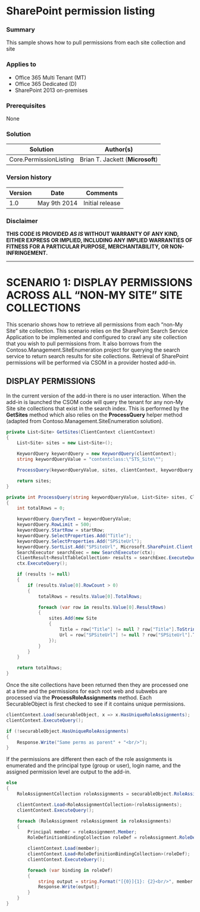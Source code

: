 # SharePoint permission listing #

### Summary ###
This sample shows how to pull permissions from each site collection and site

### Applies to ###
-  Office 365 Multi Tenant (MT)
-  Office 365 Dedicated (D)
-  SharePoint 2013 on-premises

### Prerequisites ###
None

### Solution ###
Solution | Author(s)
---------|----------
Core.PermissionListing | Brian T. Jackett (**Microsoft**)

### Version history ###
Version  | Date | Comments
---------| -----| --------
1.0  | May 9th 2014 | Initial release

### Disclaimer ###
**THIS CODE IS PROVIDED *AS IS* WITHOUT WARRANTY OF ANY KIND, EITHER EXPRESS OR IMPLIED, INCLUDING ANY IMPLIED WARRANTIES OF FITNESS FOR A PARTICULAR PURPOSE, MERCHANTABILITY, OR NON-INFRINGEMENT.**


----------

# SCENARIO 1: DISPLAY PERMISSIONS ACROSS ALL “NON-MY SITE” SITE COLLECTIONS #
This scenario shows how to retrieve all permissions from each “non-My Site” site collection.  This scenario relies on the SharePoint Search Service Application to be implemented and configured to crawl any site collection that you wish to pull permissions from.  It also borrows from the Contoso.Management.SiteEnumeration project for querying the search service to return search results for site collections.  Retrieval of SharePoint permissions will be performed via CSOM in a provider hosted add-in.

## DISPLAY PERMISSIONS ##
In the current version of the add-in there is no user interaction.  When the add-in is launched the CSOM code will query the tenant for any non-My Site site collections that exist in the search index.  This is performed by the **GetSites** method which also relies on the **ProcessQuery** helper method (adapted from Contoso.Management.SiteEnumeration solution).

```C#
private List<Site> GetSites(ClientContext clientContext)
{
    List<Site> sites = new List<Site>();

    KeywordQuery keywordQuery = new KeywordQuery(clientContext);
    string keywordQueryValue = "contentclass:\"STS_Site\"";

    ProcessQuery(keywordQueryValue, sites, clientContext, keywordQuery, 0);

    return sites;
}

private int ProcessQuery(string keywordQueryValue, List<Site> sites, ClientContext ctx, KeywordQuery keywordQuery, int startRow)
{
    int totalRows = 0;

    keywordQuery.QueryText = keywordQueryValue;
    keywordQuery.RowLimit = 500;
    keywordQuery.StartRow = startRow;
    keywordQuery.SelectProperties.Add("Title");
    keywordQuery.SelectProperties.Add("SPSiteUrl");
    keywordQuery.SortList.Add("SPSiteUrl", Microsoft.SharePoint.Client.Search.Query.SortDirection.Ascending);
    SearchExecutor searchExec = new SearchExecutor(ctx);
    ClientResult<ResultTableCollection> results = searchExec.ExecuteQuery(keywordQuery);
    ctx.ExecuteQuery();

    if (results != null)
    {
        if (results.Value[0].RowCount > 0)
        {
            totalRows = results.Value[0].TotalRows;

            foreach (var row in results.Value[0].ResultRows)
            {
                sites.Add(new Site
                {
                    Title = row["Title"] != null ? row["Title"].ToString() : "",
                    Url = row["SPSiteUrl"] != null ? row["SPSiteUrl"].ToString() : ""
                });
            }
        }
    }

    return totalRows;
}
```

Once the site collections have been returned then they are processed one at a time and the permissions for each root web and subwebs are processed via the **ProcessRoleAssignments** method.  Each SecurableObject is first checked to see if it contains unique permissions.

```C#
clientContext.Load(securableObject, x => x.HasUniqueRoleAssignments);
clientContext.ExecuteQuery();

if (!securableObject.HasUniqueRoleAssignments)
{
    Response.Write("Same perms as parent" + "<br/>");
}
```

If the permissions are different then each of the role assignments is enumerated and the principal type (group or user), login name, and the assigned permission level are output to the add-in.

```C#
else
{
    RoleAssignmentCollection roleAssignments = securableObject.RoleAssignments;

    clientContext.Load<RoleAssignmentCollection>(roleAssignments);
    clientContext.ExecuteQuery();

    foreach (RoleAssignment roleAssignment in roleAssignments)
    {
        Principal member = roleAssignment.Member;
        RoleDefinitionBindingCollection roleDef = roleAssignment.RoleDefinitionBindings;

        clientContext.Load(member);
        clientContext.Load<RoleDefinitionBindingCollection>(roleDef);
        clientContext.ExecuteQuery();

        foreach (var binding in roleDef)
        {
            string output = string.Format("[{0}]{1}: {2}<br/>", member.PrincipalType, member.LoginName, binding.Name);
            Response.Write(output);
        }
    }
}
```
